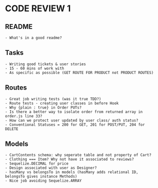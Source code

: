 # CODE REVIEW 1

## README
	- What's in a good readme?

## Tasks
	- Writing good tickets & user stories
	- 15 - 60 mins of work with
	- As specific as possible (GET ROUTE FOR PRODUCT not PRODUCT ROUTES)

## Routes
	- Great job writing tests (was it true TDD?)
	- Route tests - creating user classes in before Hook
	- Why {plain : true} in Order PUTs?
	- Is there a better way to isolate order from returned array in order.js line 33?
	- How can we protect user updated by user class/ auth status?
	- Conventional Statuses = 200 for GET, 201 for POST/PUT, 204 for DELETE

## Models
	- CartContents schema: why seperate table and not property of Cart?
	- Clothing === Item? Why not have it associated to reviews?
	- Sequelize.DECIMAL for price
	- Design associated with user as Designer?
	- hasMany vs belongsTo in models (hasMany adds relational ID, belongsTo gives instance Methods)
	- Nice job avoiding Sequelize.ARRAY